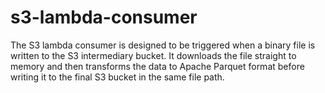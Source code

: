 # s3-lambda-consumer

The S3 lambda consumer is designed to be triggered when a binary file is written to the S3 intermediary bucket. It downloads the file straight to memory and then transforms the data to Apache Parquet format before writing it to the final S3 bucket in the same file path.

